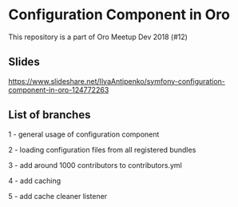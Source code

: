 Configuration Component in Oro
==============================

This repository is a part of Oro Meetup Dev 2018 (#12)

Slides
------
https://www.slideshare.net/IlyaAntipenko/symfony-configuration-component-in-oro-124772263

List of branches
----------------

1 - general usage of configuration component

2 - loading configuration files from all registered bundles

3 - add around 1000 contributors to contributors.yml

4 - add caching

5 - add cache cleaner listener

